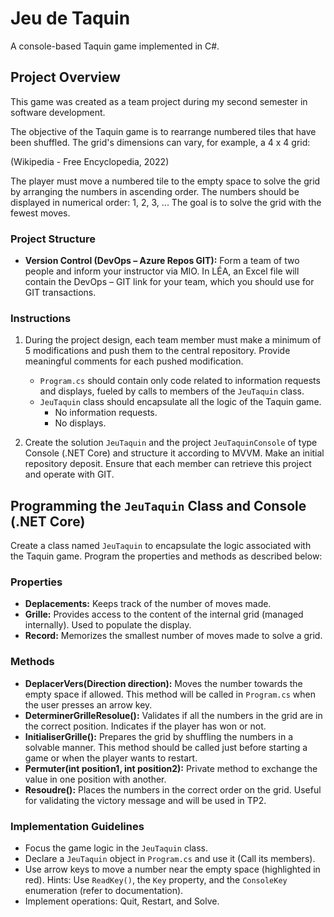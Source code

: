 # Jeu de Taquin

A console-based Taquin game implemented in C#.

## Project Overview

This game was created as a team project during my second semester in software development.

The objective of the Taquin game is to rearrange numbered tiles that have been shuffled. The grid's dimensions can vary, for example, a 4 x 4 grid:

(Wikipedia - Free Encyclopedia, 2022)

The player must move a numbered tile to the empty space to solve the grid by arranging the numbers in ascending order. The numbers should be displayed in numerical order: 1, 2, 3, ... The goal is to solve the grid with the fewest moves.

### Project Structure

- **Version Control (DevOps – Azure Repos GIT):** Form a team of two people and inform your instructor via MIO. In LÉA, an Excel file will contain the DevOps – GIT link for your team, which you should use for GIT transactions.

### Instructions

1. During the project design, each team member must make a minimum of 5 modifications and push them to the central repository. Provide meaningful comments for each pushed modification.
   - `Program.cs` should contain only code related to information requests and displays, fueled by calls to members of the `JeuTaquin` class.
   - `JeuTaquin` class should encapsulate all the logic of the Taquin game.
      - No information requests.
      - No displays.

2. Create the solution `JeuTaquin` and the project `JeuTaquinConsole` of type Console (.NET Core) and structure it according to MVVM. Make an initial repository deposit. Ensure that each member can retrieve this project and operate with GIT.

## Programming the `JeuTaquin` Class and Console (.NET Core)

Create a class named `JeuTaquin` to encapsulate the logic associated with the Taquin game. Program the properties and methods as described below:

### Properties

- **Deplacements:** Keeps track of the number of moves made.
- **Grille:** Provides access to the content of the internal grid (managed internally). Used to populate the display.
- **Record:** Memorizes the smallest number of moves made to solve a grid.

### Methods

- **DeplacerVers(Direction direction):** Moves the number towards the empty space if allowed. This method will be called in `Program.cs` when the user presses an arrow key.
- **DeterminerGrilleResolue():** Validates if all the numbers in the grid are in the correct position. Indicates if the player has won or not.
- **InitialiserGrille():** Prepares the grid by shuffling the numbers in a solvable manner. This method should be called just before starting a game or when the player wants to restart.
- **Permuter(int position1, int position2):** Private method to exchange the value in one position with another.
- **Resoudre():** Places the numbers in the correct order on the grid. Useful for validating the victory message and will be used in TP2.

### Implementation Guidelines

- Focus the game logic in the `JeuTaquin` class.
- Declare a `JeuTaquin` object in `Program.cs` and use it (Call its members).
- Use arrow keys to move a number near the empty space (highlighted in red). Hints: Use `ReadKey()`, the `Key` property, and the `ConsoleKey` enumeration (refer to documentation).
- Implement operations: Quit, Restart, and Solve.
